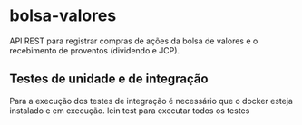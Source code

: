 # bolsa-valores

API REST para registrar compras de ações da bolsa de valores e o recebimento de proventos (dividendo e JCP).

## Testes de unidade e de integração

Para a execução dos testes de integração é necessário que o docker esteja instalado e em execução.
lein test para executar todos os testes
